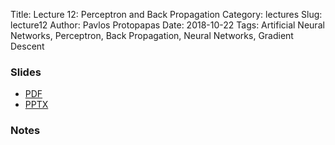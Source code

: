 Title: Lecture 12: Perceptron and Back Propagation
Category: lectures
Slug: lecture12
Author: Pavlos Protopapas
Date: 2018-10-22
Tags: Artificial Neural Networks, Perceptron, Back Propagation, Neural Networks, Gradient Descent


### Slides

- [PDF]({attach}presentation/Lecture12_PerceptronBackProp.pdf)
- [PPTX]({attach}presentation/Lecture12_PerceptronBackProp.pptx)

### Notes
<!-- - [Examples]({filename}notebook/Lecture10.ipynb) -->
